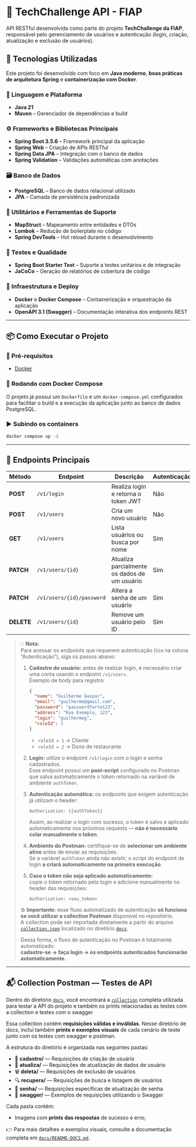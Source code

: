 # 🧩 TechChallenge API - FIAP

API RESTful desenvolvida como parte do projeto **TechChallenge da FIAP**, responsável pelo gerenciamento de usuários e autenticação (login, criação, atualização e exclusão de usuários).

## 🚀 Tecnologias Utilizadas

Este projeto foi desenvolvido com foco em **Java moderno**, **boas práticas de arquitetura Spring** e **containerização com Docker**.

### 🧠 Linguagem e Plataforma
- **Java 21**
- **Maven** – Gerenciador de dependências e build

### ⚙️ Frameworks e Bibliotecas Principais
- **Spring Boot 3.5.6** – Framework principal da aplicação
- **Spring Web** – Criação de APIs RESTful
- **Spring Data JPA** – Integração com o banco de dados
- **Spring Validation** – Validações automáticas com anotações

### 🗃️ Banco de Dados
- **PostgreSQL** – Banco de dados relacional utilizado
- **JPA** – Camada de persistência padronizada

### 🧩 Utilitários e Ferramentas de Suporte
- **MapStruct** – Mapeamento entre entidades e DTOs
- **Lombok** – Redução de boilerplate no código
- **Spring DevTools** – Hot reload durante o desenvolvimento

### 🧪 Testes e Qualidade
- **Spring Boot Starter Test** – Suporte a testes unitários e de integração
- **JaCoCo** – Geração de relatórios de cobertura de código

### 🐳 Infraestrutura e Deploy
- **Docker** e **Docker Compose** – Containerização e orquestração da aplicação
- **OpenAPI 3.1 (Swagger)** – Documentação interativa dos endpoints REST

---

## 📦 Como Executar o Projeto

### 🔧 Pré-requisitos
- [Docker](https://www.docker.com/)

### 🐳 Rodando com Docker Compose

O projeto já possui um `Dockerfile` e um `docker-compose.yml` configurados para facilitar o build e a execução da aplicação junto ao banco de dados PostgreSQL.

### ▶️ Subindo os containers

```bash
docker compose up -d
```

---
## 📘 Endpoints Principais

| Método     | Endpoint                  | Descrição                                    | Autenticação |
|------------|---------------------------|----------------------------------------------|--------------|
| **POST**   | `/v1/login`               | Realiza login e retorna o token JWT          | Não          |
| **POST**   | `/v1/users`               | Cria um novo usuário                         | Não          |
| **GET**    | `/v1/users`               | Lista usuários ou busca por nome             | Sim          |
| **PATCH**  | `/v1/users/{id}`          | Atualiza parcialmente os dados de um usuário | Sim          |
| **PATCH**  | `/v1/users/{id}/password` | Altera a senha de um usuário                 | Sim          |
| **DELETE** | `/v1/users/{id}`          | Remove um usuário pelo ID                    | Sim          |

> 💡 **Nota:**  
> Para acessar os endpoints que requerem autenticação (`Sim` na coluna “Autenticação”), siga os passos abaixo:
>
> 1. **Cadastro do usuário:** antes de realizar login, é necessário criar uma conta usando o endpoint `/v1/users`.  
>    Exemplo de body para registro:
>    ```json
>    {
>      "name": "Guilherme Gaspar",
>      "email": "guilherme@gmail.com",
>      "password": "passwordforte123",
>      "address": "Rua Exemplo, 123",
>      "login": "guilhermeg",
>      "roleId": 2
>    }
>    ```
>    - `roleId = 1` → Cliente
>    - `roleId = 2` → Dono de restaurante
>
> 
> 2. **Login:** utilize o endpoint `/v1/login` com o login e senha cadastrados.  
>    Esse endpoint possui um **post-script** configurado no Postman que salva automaticamente o token retornado na variável de ambiente `authToken`.
>
> 
> 3. **Autenticação automática:** os endpoints que exigem autenticação já utilizam o header:
>    ```http
>    Authorization: {{authToken}}
>    ```
>    Assim, ao realizar o login com sucesso, o token é salvo e aplicado automaticamente nos próximos requests — **não é necessário colar manualmente o token**.
>
> 
> 4. **Ambiente do Postman:** certifique-se de **selecionar um ambiente ativo** antes de enviar as requisições.  
>    Se a variável `authToken` ainda não existir, o script do endpoint de login **a criará automaticamente na primeira execução**.
>
> 
> 5. **Caso o token não seja aplicado automaticamente:**  
>    copie o token retornado pelo login e adicione manualmente no header das requisições:
>    ```http
>    Authorization: <seu_token>
>    ```
>
> ⚙️ **Importante:** esse fluxo automatizado de autenticação **só funciona se você utilizar a collection Postman** disponível no repositório.  
> A collection pode ser importada diretamente a partir do arquivo [`collection.json`](./docs/collection.json) localizado no diretório [`docs`](./docs).
>
> Dessa forma, o fluxo de autenticação no Postman é totalmente automatizado:  
> **cadastre-se → faça login → os endpoints autenticados funcionarão automaticamente.**

---

## 📬 Collection Postman — Testes de API

Dentro do diretório [`docs`](./docs), você encontrará a [`collection`](./docs/collection.json) completa utilizada para testar a API do projeto e também os prints relacionadas as testes com a collection e testes com o swagger

Essa collection contém **requisições válidas e inválidas**. Nesse diretório de docs, inclui também **prints e exemplos visuais** de cada cenário de teste junto com os testes com swagger e postman.

A estrutura do diretório é organizada nas seguintes pastas:

- 🧾 **cadastro/** — Requisições de criação de usuário
- 🔄 **atualiza/** — Requisições de atualização de dados de usuário
- 🗑️ **deleta/** — Requisições de exclusão de usuários
- 🔍 **recupera/** — Requisições de busca e listagem de usuários
- 🔐 **senha/** — Requisições específicas de atualização de senha
- 🧾 **swagger/** — Exemplos de requisições utilizando o Swagger

Cada pasta contém:
- Imagens com **prints das respostas** de sucesso e erro;

👉 Para mais detalhes e exemplos visuais, consulte a documentação completa em [`docs/README-DOCS.md`](./docs/README-DOCS.md).
